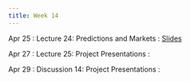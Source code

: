 ```yaml
---
title: Week 14
---
```


Apr 25
: Lecture 24: Predictions and Markets
    : [Slides](https://docs.google.com/presentation/d/1AoHvbqW1tl8o5J-NajHi-0x4TnM7ut5y0nyX9XdZxis/edit)

Apr 27
: Lecture 25: Project Presentations
    :   

Apr 29
: Discussion 14: Project Presentations
    :   
